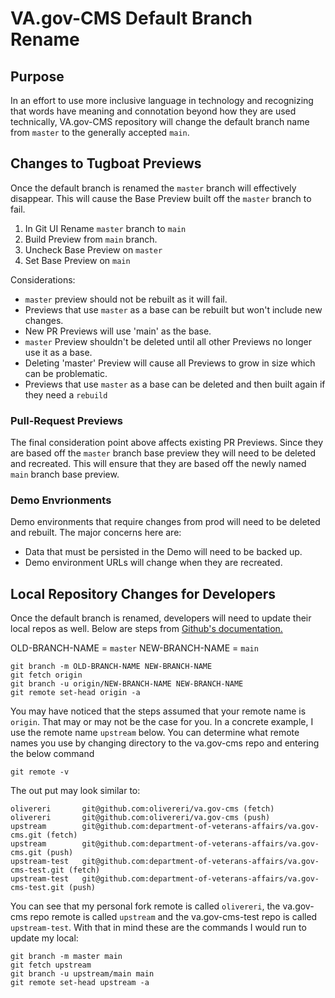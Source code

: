 # VA.gov-CMS Default Branch Rename

## Purpose

In an effort to use more inclusive language in technology and recognizing that words have meaning and connotation beyond how they are used technically, VA.gov-CMS repository will change the default branch name from `master` to the generally accepted `main`.

## Changes to Tugboat Previews

Once the default branch is renamed the `master` branch will effectively disappear. This will cause the Base Preview built off the `master` branch to fail.

1. In Git UI Rename `master` branch to `main`
1. Build Preview from `main` branch.
1. Uncheck Base Preview on `master`
1. Set Base Preview on `main`

Considerations:

- `master` preview should not be rebuilt as it will fail. 
- Previews that use `master` as a base can be rebuilt but won't include new changes. 
- New PR Previews will use 'main' as the base.
- `master` Preview shouldn't be deleted until all other Previews no longer use it as a base.
- Deleting 'master' Preview will cause all Previews to grow in size which can be problematic.
- Previews that use `master` as a base can be deleted and then built again if they need a `rebuild` 

### Pull-Request Previews

The final consideration point above affects existing PR Previews. Since they are based off the `master` branch base preview they will need to be deleted and recreated. This will ensure that they are based off the newly named `main` branch base preview.

### Demo Envrionments

Demo environments that require changes from prod will need to be deleted and rebuilt.  The major concerns here are:

- Data that must be persisted in the Demo will need to be backed up.
- Demo environment URLs will change when they are recreated.

## Local Repository Changes for Developers

Once the default branch is renamed, developers will need to update their local repos as well. Below are steps from [Github's documentation.](https://docs.github.com/en/repositories/configuring-branches-and-merges-in-your-repository/managing-branches-in-your-repository/renaming-a-branch)

OLD-BRANCH-NAME = `master`
NEW-BRANCH-NAME = `main`

```
git branch -m OLD-BRANCH-NAME NEW-BRANCH-NAME
git fetch origin
git branch -u origin/NEW-BRANCH-NAME NEW-BRANCH-NAME
git remote set-head origin -a
```

You may have noticed that the steps assumed that your remote name is `origin`. That may or may not be the case for you.  In a concrete example, I use the remote name `upstream` below. You can determine what remote names you use by changing directory to the va.gov-cms repo and entering the below command

```
git remote -v
```

The out put may look similar to:

```
olivereri       git@github.com:olivereri/va.gov-cms (fetch)
olivereri       git@github.com:olivereri/va.gov-cms (push)
upstream        git@github.com:department-of-veterans-affairs/va.gov-cms.git (fetch)
upstream        git@github.com:department-of-veterans-affairs/va.gov-cms.git (push)
upstream-test   git@github.com:department-of-veterans-affairs/va.gov-cms-test.git (fetch)
upstream-test   git@github.com:department-of-veterans-affairs/va.gov-cms-test.git (push)
```

You can see that my personal fork remote is called `olivereri`, the va.gov-cms repo remote is called `upstream` and the va.gov-cms-test repo is called `upstream-test`. With that in mind these are the commands I would run to update my local:

```
git branch -m master main
git fetch upstream
git branch -u upstream/main main
git remote set-head upstream -a
```
